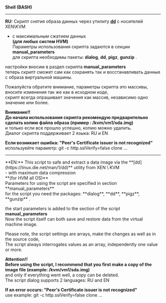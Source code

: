 **Shell (BASH)**

-----

**RU:** Скрипт снятия образа данных через утилиту **[dd](https://linux.die.net/man/1/dd)** с носителей XEN\KVM <br>
- с максимальным сжатием данных<br>
**(для любых систем HVM)**<br>
Параметры использования скрипта задаются в секции **manual_parameters**<br>
для скрипта необходимы пакеты: **dialog**, **dd**, **pigz**, **gunzip** .

настройки вносим в раздел скрипта **manual_parameters**<br>
теперь скрипт сможет сам как сохранять так и восстанавливать данные с образа виртуальной машины.<br>

Пожалуйста обратите внимание, параметры скрипта это массивы, вносите изменения так же как в исходном коде,<br>
скрипт всегда опрашивает значения как массив, независимо одно значение или более.<br>

**Внимание!!**<br> 
**До начала использования скрипта рекомендую предварительно сделать копию файла образа (пример : /kvm/vm1/sda.img)**<br>
и только если все прошло успешно, копию можно удалить.<br>
Диалог скрипта поддерживает 2 языка: RU и EN<br>

**Если возникает ошибка: "Peer's Certificate issuer is not recognized"**<br>
используейте параметр: git -c http.sslVerify=false clone ...


<hr>
**EN:** This script to safe and extract a data image via the  **[dd](https://linux.die.net/man/1/dd)** utility from XEN \ KVM <br>
- with maximum data compression<br>
**(for HVM all OS)**<br>
Parameters for using the script are specified in section **manual_parameters**<br>
for the script you need the packages: **dialog**, **dd**, **pigz**, **gunzip** .

the start parameters is added to the section of the script **manual_parameters**<br>
Now the script itself can both save and restore data from the virtual machine image.<br>

Please note, the script settings are arrays, make the changes as well as in the source code, <br>
The script always interrogates values as an array, independently one value or more.<br>

**Attention!!**<br>
**Before using the script, I recommend that you first make a copy of the image file (example: /kvm/vm1/sda.img)**<br>
and only if everything went well, a copy can be deleted.<br>
The script dialog supports 2 languages: RU and EN<br>

**If an error occurs: "Peer's Certificate issuer is not recognized"**<br>
use example: git -c http.sslVerify=false clone ...
